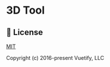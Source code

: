 # 3D Tool

## 📑 License
[MIT](http://opensource.org/licenses/MIT)

Copyright (c) 2016-present Vuetify, LLC
